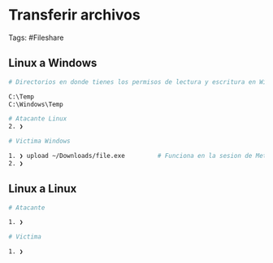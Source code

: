 # Transferir archivos 

Tags: #Fileshare

## Linux a Windows 

```bash 
# Directorios en donde tienes los permisos de lectura y escritura en Windows 

C:\Temp
C:\Windows\Temp                          
```

```bash 
# Atacante Linux
2. ❯ 
```

```bash 
# Victima Windows 

1. ❯ upload ~/Downloads/file.exe         # Funciona en la sesion de Meterpreter, colocando la ruta absoluta del archivo a subir
2. ❯ 
```

## Linux a Linux

```bash 
# Atacante

1. ❯ 
```

```bash 
# Victima

1. ❯ 
```